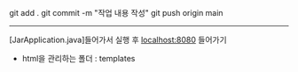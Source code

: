 git add .
git commit -m "작업 내용 작성"
git push origin main 

---

[JarApplication.java]들어가서 실행 후 [localhost:8080](http://localhost:8080) 들어가기

- html을 관리하는 폴더 : templates